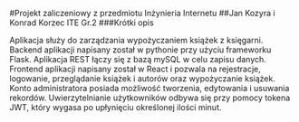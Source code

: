 #Projekt zaliczeniowy z przedmiotu Inżynieria Internetu
##Jan Kozyra i Konrad Korzec ITE Gr.2
###Krótki opis

Aplikacja służy do zarządzania wypożyczaniem książek z księgarni. Backend aplikacji napisany został w pythonie przy użyciu frameworku Flask. Aplikacja REST łączy się z bazą mySQL w celu zapisu danych. Frontend aplikacji napisany został w React i pozwala na rejestracje, logowanie, przeglądanie książek i autorów oraz wypożyczanie książek. Konto administratora posiada możliwość tworzenia, edytowania i usuwania rekordów. Uwierzytelnianie użytkowników odbywa się przy pomocy tokena JWT, który wygasa po upłynięciu określonej ilości minut.
